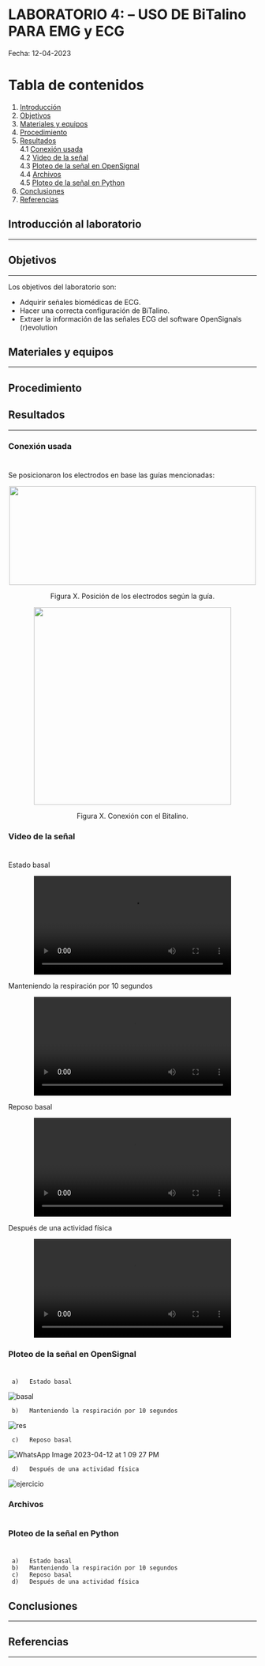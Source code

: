 # **LABORATORIO 4: – USO DE BiTalino PARA EMG y ECG**
Fecha: 12-04-2023


# **Tabla de contenidos**
1. [Introducción](#id0)
2. [Objetivos](#id1)
3. [Materiales y equipos](#id2)
4. [Procedimiento](#id3)
5. [Resultados](#id4)\
     4.1 [Conexión usada](#id5)\
     4.2 [Video de la señal](#id6)\
     4.3 [Ploteo de la señal en OpenSignal](#id7)\
     4.4 [Archivos](#id8)\
     4.5 [Ploteo de la señal en Python](#id9)
6. [Conclusiones](#id10)
7. [Referencias](#id11)

## **Introducción al laboratorio** <a name="id0"></a>
---

## **Objetivos** <a name="id1"></a>
---
Los objetivos del laboratorio son:
* Adquirir señales biomédicas de ECG.
* Hacer una correcta configuración de BiTalino.
* Extraer la información de las señales ECG del software OpenSignals (r)evolution 


## **Materiales y equipos** <a name="id2"></a>

---


## **Procedimiento** <a name="id3"></a>


 
## **Resultados** <a name="id4"></a>
---

### **Conexión usada** <a name="id5"></a>
#

Se posicionaron los electrodos en base las guías mencionadas:
<p align="center"><img src="https://user-images.githubusercontent.com/89707896/231556282-5514bddb-7edd-44c2-b25a-eff7b03f8c3e.png" width="500" height="200"></p>
<p align="center">Figura X. Posición de los electrodos según la guía.

<p align="center"><img src="https://user-images.githubusercontent.com/89707896/231556405-814106b1-2997-4640-9138-44929aaa6f14.jpeg" width="400" height="400"></p>
<p align="center">Figura X. Conexión con el Bitalino.
     
### **Video de la señal** <a name="id6"></a>
#
Estado basal
     <div align="center">
          <video src="https://user-images.githubusercontent.com/89707896/231572641-61aeebae-f397-4627-aebc-913bb9464915.mp4" width="400" />
     </div>

Manteniendo la respiración por 10 segundos
     <div align="center">
          <video src="https://user-images.githubusercontent.com/89707896/231574043-44222491-d595-4d5a-9ac8-112adb20757c.mp4" width="400" />
     </div>

Reposo basal
     <div align="center">
          <video src="https://user-images.githubusercontent.com/89707896/231574106-c6608652-e7dd-4194-b84f-53ea09ec712c.mp4" width="400" />
     </div>

Después de una actividad física
     <div align="center">
          <video src="https://user-images.githubusercontent.com/89707896/231574355-354b84ab-f131-4c7e-962c-d6c0341358ed.mp4" width="400" />
     </div>

### **Ploteo de la señal en OpenSignal** <a name="id7"></a>
#
     a)   Estado basal
     
   
![basal](https://user-images.githubusercontent.com/55772705/231611835-3ffa0a24-5e16-4ac8-97a3-a59e8c0362e2.PNG)

     b)   Manteniendo la respiración por 10 segundos
     
  
![res](https://user-images.githubusercontent.com/55772705/231611939-2b79e311-fdce-487c-83f6-f0a795c2cbdf.PNG)


     c)   Reposo basal
     
  ![WhatsApp Image 2023-04-12 at 1 09 27 PM](https://user-images.githubusercontent.com/55772705/231611469-d7964526-ec59-44d6-ac3c-6fef92f0ee56.jpeg)


     d)   Después de una actividad física
     

![ejercicio](https://user-images.githubusercontent.com/55772705/231612030-69c201ca-2f29-4105-8a93-d0597b2e2084.PNG)


### **Archivos** <a name="id8"></a>
#
### **Ploteo de la señal en Python** <a name="id9"></a>
#
     a)   Estado basal
     b)   Manteniendo la respiración por 10 segundos
     c)   Reposo basal
     d)   Después de una actividad física
     
## **Conclusiones** <a name="id10"></a>
---
## **Referencias** <a name="id11"></a>
---

